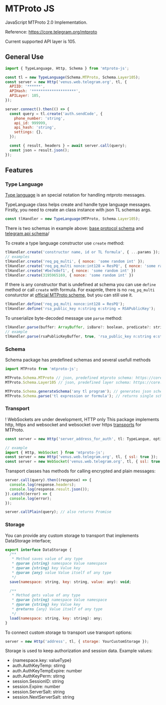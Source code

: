 # MTProto JS
JavaScript MTProto 2.0 Implementation.

Reference: https://core.telegram.org/mtproto

Current supported API layer is 105.

## General Use
```js
import { TypeLanguage, Http, Schema } from 'mtproto-js';

const tl = new TypeLanguage(Schema.MTProto, Schema.Layer105);
const server = new Http('venus.web.telegram.org', tl, {
  APIID: '******',
  APIHash: '********************',
  APILayer: 105,
});

server.connect().then(() => {
  const query = tl.create('auth.sendCode', {
    phone_number: 'string', 
    api_id: 999999, 
    api_hash: 'string', 
    settings: {},
  });

  const { result, headers } = await server.call(query);
  const json = result.json();
});
```

## Features
### Type Language
[Type language](https://core.telegram.org/schema) is an special notation for handling mtproto messages.

TypeLanguage class helps create and handle type language messages. Firstly, you need to create an class instance with json TL schemas args.
```js
const tlHandler = new TypeLanguage(MTProto, Schema.Layer105);
```
There is two schemas in example above: [base protocol schema](https://core.telegram.org/schema/mtproto) and [telegram api schema](https://core.telegram.org/schema)/

To create a type language constructor use `create` method:
```js
tlHandler.create('constructor name, id or TL formula', { ...params });
// examples
tlHandler.create('req_pq_multi', { nonce: 'some random int' });
tlHandler.create('req_pq_multi nonce:int128 = ResPQ', { nonce: 'some random int' });
tlHandler.create('#be7e8ef1', { nonce: 'some random int' })
tlHandler.create(3195965169, { nonce: 'some random int' })
```
If there is any constructor that is undefined at schema you can use `define` method or call `create` with formula. For exapmle, there is no `req_pq_multi` consturctor at [official MTProto scheme](https://core.telegram.org/schema/mtproto), but you can still use it.
```js
tlHandler.define('req_pq_multi nonce:int128 = ResPQ');
tlHandler.define('rsa_public_key n:string e:string = RSAPublicKey');
```
To unserialize byte-decoded message use `parse` method:
```js
tlHandler.parse(buffer: ArrayBuffer, isBare?: boolean, predicate?: string);
// example
tlHandler.parse(rsaPublicKeyBuffer, true, 'rsa_public_key n:string e:string = RSAPublicKey');
```

### Schema
Schema package has predefined schemas and several usefull methods
```js
import MTProto from 'mtproto-js';

MTProto.Schema.MTProto // json, predefined mtproto schema: https://core.telegram.org/schema/mtproto
MTProto.Schema.Layer105 // json, predefined layer schema: https://core.telegram.org/schema

MTProto.Schema.generateSchema('any tl program'); // generates json schema and returs it
MTProto.Schema.parse('tl expression or formula'); // returns single schema for constructor
```

### Transport
! WebSockets are under development, HTTP only
This package implements http, https and websocket and websocket over https [transports](https://core.telegram.org/mtproto#mtproto-transport) for MTProto.
```js
const server = new Http('server_address_for_auth', tl: TypeLangue, options: Object);

// example
import { Http, WebSocket } from 'mtproto-js';
const server = new Http('venus.web.telegram.org', tl, { ssl: true });
const server = new WebSocket('venus.web.telegram.org', tl, { ssl: true });
```

Transport classes has methods for calling encrypted and plain messages:
```js
server.call(query).then((response) => {
  console.log(response.headers);
  console.log(response.result.json());
}).catch((error) => {
  console.log(error);
});

server.callPlain(query); // also returns Promise
```

### Storage
You can provide any custom storage to transport that implements DataStorage interface;
```js
export interface DataStorage {
  /**
   * Method saves value of any type
   * @param {string} namespace Value namespace
   * @param {string} key Value key
   * @param {any} value Value itself of any type
   */
  save(namespace: string, key: string, value: any): void;

  /**
   * Method gets value of any type
   * @param {string} namespace Value namespace
   * @param {string} key Value key
   * @returns {any} Value itself of any type
   */
  load(namespace: string, key: string): any;
}
```

To connect custom storage to transport use transport options:
```js
server = new Http('address', tl, { storage: YourCustomStorage });
```

Storage is used to keep authorization and session data. Example values:
* {namespace.key: valueType}
* auth.AuthKeyTemp: stirng
* auth.AuthKeyTempExpire: number
* auth.AuthKeyPerm: stirng
* session.SessionID: string
* session.Expire: number
* session.ServerSalt: string
* session.NextServerSalt: string